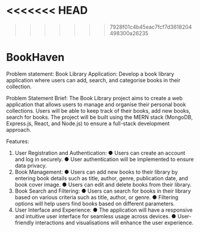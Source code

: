 <<<<<<< HEAD
=======

>>>>>>> 7928f01c4b45eac7fcf7d3618204498300a26235
# BookHaven
Problem statement: 
Book Library Application: Develop a book library application where users can add, search,
and categorise books in their collection.

Problem Statement Brief: 
The Book Library project aims to create a web application that allows users to manage and
organise their personal book collections. Users will be able to keep track of their books, add
new books, search for books. The project will be built using the MERN stack (MongoDB,
Express.js, React, and Node.js) to ensure a full-stack development approach.

Features:
1. User Registration and Authentication:
    ● Users can create an account and log in securely.
    ● User authentication will be implemented to ensure data privacy.
2. Book Management: 
    ● Users can add new books to their library by entering book details such as title, 
    author, genre, publication date, and book cover image.
    ● Users can edit and delete books from their library.
3. Book Search and Filtering:
    ● Users can search for books in their library based on various criteria such as
    title, author, or genre.
    ● Filtering options will help users find books based on different parameters.
4. User Interface and Experience:
    ● The application will have a responsive and intuitive user interface for seamless
    usage across devices.
    ● User-friendly interactions and visualisations will enhance the user experience.
